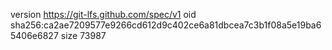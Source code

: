version https://git-lfs.github.com/spec/v1
oid sha256:ca2ae7209577e9266cd612d9c402ce6a81dbcea7c3b1f08a5e19ba65406e6827
size 73987
